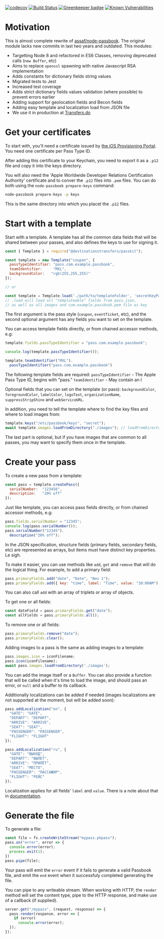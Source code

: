 [![codecov](https://codecov.io/gh/destinationstransfers/passkit/branch/master/graph/badge.svg)](https://codecov.io/gh/destinationstransfers/passkit)
[![Build Status](https://travis-ci.org/destinationstransfers/passkit.svg?branch=master)](https://travis-ci.org/destinationstransfers/passkit)
[![Greenkeeper badge](https://badges.greenkeeper.io/destinationstransfers/passkit.svg)](https://greenkeeper.io/) [![Known Vulnerabilities](https://snyk.io/test/github/destinationstransfers/passkit/badge.svg)](https://snyk.io/test/github/destinationstransfers/passkit)

# Motivation

This is almost complete rewrite of [assaf/node-passbook](http://github.com/assaf/node-passbook).
The original module lacks new commits in last two years and outdated. This modules:

-   Targetting Node 8 and refactored in ES6 Classes, removing deprecated calls (`new Buffer`, etc)
-   Aims to replace `openssl` spawning with native Javascript RSA implementation
-   Adds constants for dictionary fields string values
-   Migrated tests to Jest
-   Increased test coverage
-   Adds strict dictionary fields values validation (where possible) to prevent errors earlier
-   Adding support for geolocation fields and Becon fields
-   Adding easy template and localization load from JSON file
-   We use it in production at [Transfers.do](https://transfers.do/)

# Get your certificates

To start with, you'll need a certificate issued by [the iOS Provisioning
Portal](https://developer.apple.com/ios/manage/passtypeids/index.action).  You
need one certificate per Pass Type ID.

After adding this certificate to your Keychain, you need to export it as a
`.p12` file and copy it into the keys directory.

You will also need the 'Apple Worldwide Developer Relations Certification
Authority' certificate and to conver the `.p12` files into `.pem` files.  You
can do both using the `node-passbook prepare-keys` command:

```sh
node-passbook prepare-keys -p keys
```

This is the same directory into which you placet the `.p12` files.

# Start with a template

Start with a template.  A template has all the common data fields that will be
shared between your passes, and also defines the keys to use for signing it.

```js
const { Template } = require("@destinationstransfers/passkit");

const template = new Template("coupon", {
  passTypeIdentifier: "pass.com.example.passbook",
  teamIdentifier:     "MXL",
  backgroundColor:   "rgb(255,255,255)"
});

// or

const template = Template.load('./path/to/templateFolder', 'secretKeyPasswod');
// .load will load all "templateable" fields from pass.json,
// as well as all images and com.example.passbook.pem file as key
```

The first argument is the pass style (`coupon`, `eventTicket`, etc), and the
second optional argument has any fields you want to set on the template.

You can access template fields directly, or from chained accessor methods, e.g:

```js
template.fields.passTypeIdentifier = "pass.com.example.passbook";

console.log(template.passTypeIdentifier());

template.teamIdentifier("MXL").
  passTypeIdentifier("pass.com.example.passbook")
```

The following template fields are required:
`passTypeIdentifier`  - The Apple Pass Type ID, begins with "pass."
`teamIdentifier`      - May contain an I

Optional fields that you can set on the template (or pass): `backgroundColor`,
`foregroundColor`, `labelColor`, `logoText`, `organizationName`,
`suppressStripShine` and `webServiceURL`.

In addition, you need to tell the template where to find the key files and where
to load images from:

```js
template.keys("/etc/passbook/keys", "secret");
await template.images.loadFromDirectory("./images"); // loadFromDirectory returns Promise
```

The last part is optional, but if you have images that are common to all passes,
you may want to specify them once in the template.

# Create your pass

To create a new pass from a template:

```js
const pass = template.createPass({
  serialNumber:  "123456",
  description:   "20% off"
});
```

Just like template, you can access pass fields directly, or from chained
accessor methods, e.g:

```js
pass.fields.serialNumber = "12345";
console.log(pass.serialNumber());
pass.serialNumber("12345").
  description("20% off");
```

In the JSON specification, structure fields (primary fields, secondary fields,
etc) are represented as arrays, but items must have distinct key properties.  Le
sigh.

To make it easier, you can use methods like `add`, `get` and `remove` that
will do the logical thing.  For example, to add a primary field:

```js
pass.primaryFields.add("date", "Date", "Nov 1");
pass.primaryFields.add({ key: "time", label: "Time", value: "10:00AM");
```

You can also call `add` with an array of triplets or array of objects.

To get one or all fields:

```js
const dateField = pass.primaryFields.get("date");
const allFields = pass.primaryFields.all();
```

To remove one or all fields:

```js
pass.primaryFields.remove("date");
pass.primaryFields.clear();
```

Adding images to a pass is the same as adding images to a template:

```js
pass.images.icon = iconFilename;
pass.icon(iconFilename);
await pass.images.loadFromDirectory('./images');
```

You can add the image itself or a `Buffer`. You can also provide a function that will
be called when it's time to load the image, and should pass an error, or `null`
and a buffer to its callback.

Additionally localizations can be added if needed (images localizations are not supported at the moment, but will be added soon):

```js
pass.addLocalization("en", {
  "GATE": "GATE",
  "DEPART": "DEPART",
  "ARRIVE": "ARRIVE",
  "SEAT": "SEAT",
  "PASSENGER": "PASSENGER",
  "FLIGHT": "FLIGHT"
});

pass.addLocalization("ru", {
  "GATE": "ВЫХОД",
  "DEPART": "ВЫЛЕТ",
  "ARRIVE": "ПРИЛЁТ",
  "SEAT": "МЕСТО",
  "PASSENGER": "ПАССАЖИР",
  "FLIGHT": "РЕЙС"
});
```

Localization applies for all fields' `label` and `value`. There is a note about that in [documentation](https://developer.apple.com/library/ios/documentation/UserExperience/Conceptual/PassKit_PG/Creating.html). 

# Generate the file

To generate a file:

```js
const file = fs.createWriteStream("mypass.pkpass");
pass.on("error", error => {
  console.error(error);
  process.exit(1);
})
pass.pipe(file);
```

Your pass will emit the `error` event if it fails to generate a valid Passbook
file, and emit the `end` event when it successfuly completed generating the
file.

You can pipe to any writeable stream.  When working with HTTP, the `render`
method will set the content type, pipe to the HTTP response, and make use of a
callback (if supplied).

```js
server.get("/mypass", (request, response) => {
  pass.render(response, error => {
    if (error)
      console.error(error);
  });
});
```

